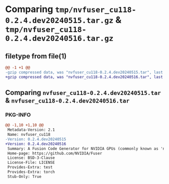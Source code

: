 # Comparing `tmp/nvfuser_cu118-0.2.4.dev20240515.tar.gz` & `tmp/nvfuser_cu118-0.2.4.dev20240516.tar.gz`

## filetype from file(1)

```diff
@@ -1 +1 @@
-gzip compressed data, was "nvfuser_cu118-0.2.4.dev20240515.tar", last modified: Mon Apr  5 07:00:00 1993, max compression
+gzip compressed data, was "nvfuser_cu118-0.2.4.dev20240516.tar", last modified: Mon Apr  5 07:00:00 1993, max compression
```

## Comparing `nvfuser_cu118-0.2.4.dev20240515.tar` & `nvfuser_cu118-0.2.4.dev20240516.tar`

### PKG-INFO

```diff
@@ -1,10 +1,10 @@
 Metadata-Version: 2.1
 Name: nvfuser_cu118
-Version: 0.2.4.dev20240515
+Version: 0.2.4.dev20240516
 Summary: A Fusion Code Generator for NVIDIA GPUs (commonly known as 'nvFuser')
 Home-page: https://github.com/NVIDIA/Fuser
 License: BSD-3-Clause
 License-File: LICENSE
 Provides-Extra: test
 Provides-Extra: torch
 Stub-Only: True
```

